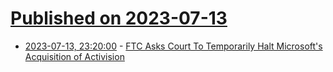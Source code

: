 # [Published on 2023-07-13](index.md)

* [2023-07-13, 23:20:00](https://yro.slashdot.org/story/23/07/13/2043219/ftc-asks-court-to-temporarily-halt-microsofts-acquisition-of-activision?utm_source=rss1.0mainlinkanon&utm_medium=feed) - [FTC Asks Court To Temporarily Halt Microsoft's Acquisition of Activision](https://yro.slashdot.org/story/23/07/13/2043219/ftc-asks-court-to-temporarily-halt-microsofts-acquisition-of-activision?utm_source=rss1.0mainlinkanon&utm_medium=feed)

